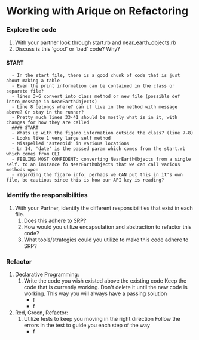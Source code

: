 # Working with Arique on Refactoring

### Explore the code
1. With your partner look through start.rb and near_earth_objects.rb
1. Discuss is this 'good' or 'bad' code? Why?
  #### START
      - In the start file, there is a good chunk of code that is just about making a table
      - Even the print information can be contained in the class or separate file?
      - lines 3-6 convert into class method or new file (possible def intro_message in NearEarthObjects)
      - Line 8 belongs where? can it live in the method with message above? Or stay in the runner?
      - Pretty much lines 33-41 should be mostly what is in it, with changes for how they are called
      #### START
      - Whats up with the figaro information outside the class? (line 7-8)
      - Looks like 1 very large self method
      - Misspelled 'asteroid' in various locations
      - Ln 14, 'date' is the passed param which comes from the start.rb which comes from CLI
      - FEELING MOST CONFIDENT: converting NearEarthObjects from a single self. to an instance fo NearEarthObjects that we can call various methods upon
      - regarding the figaro info: perhaps we CAN put this in it's own file, be cautious since this is how our API key is reading?

### Identify the responsibilities
1. With your Partner, identify the different responsibilities that exist in each file.
    1. Does this adhere to SRP?
    1. How would you utilize encapsulation and abstraction to refactor this code?
    1. What tools/strategies could you utilize to make this code adhere to SRP?

### Refactor
1. Declarative Programming:
    1. Write the code you wish existed above the existing code
    Keep the code that is currently working. Don't delete it until the new code is working. This way you will always have a passing solution
        - f
        - f
1. Red, Green, Refactor:
    1. Utilize tests to keep you moving in the right direction
    Follow the errors in the test to guide you each step of the way
        - f
